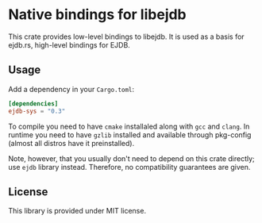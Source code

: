 # Native bindings for libejdb

This crate provides low-level bindings to libejdb. It is used as a basis for ejdb.rs, high-level
bindings for EJDB.

## Usage

Add a dependency in your `Cargo.toml`:

```toml
[dependencies]
ejdb-sys = "0.3"
```
To compile you need to have `cmake` installaled along with `gcc` and `clang`. 
In runtime you need to have `gzlib` installed and available through pkg-config (almost all distros have it preinstalled).


Note, however, that you usually don't need to depend on this crate directly; use `ejdb`
library instead. Therefore, no compatibility guarantees are given.

## License

This library is provided under MIT license.
